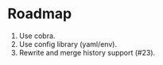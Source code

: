 # Roadmap

1. Use cobra.
2. Use config library (yaml/env).
3. Rewrite and merge history support (#23).
